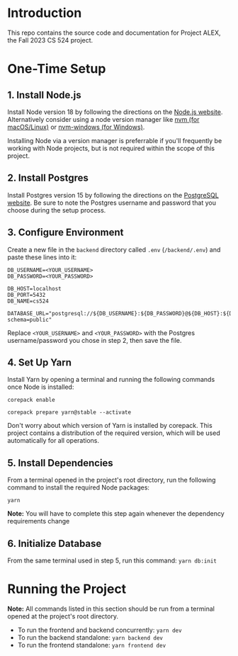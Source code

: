 # Introduction

This repo contains the source code and documentation for Project ALEX, the Fall 2023 CS 524 project.

# One-Time Setup

## 1. Install Node.js

Install Node version 18 by following the directions on the [Node.js website](https://nodejs.org/en). Alternatively consider using a node version manager like [nvm (for macOS/Linux)](https://github.com/nvm-sh/nvm) or [nvm-windows (for Windows)](https://github.com/coreybutler/nvm-windows).

Installing Node via a version manager is preferrable if you'll frequently be working with Node projects, but is not required within the scope of this project.

## 2. Install Postgres

Install Postgres version 15 by following the directions on the [PostgreSQL website](https://www.postgresql.org/). Be sure to note the Postgres username and password that you choose during the setup process.

## 3. Configure Environment

Create a new file in the `backend` directory called `.env` (`/backend/.env`) and paste these lines into it:

```
DB_USERNAME=<YOUR_USERNAME>
DB_PASSWORD=<YOUR_PASSWORD>

DB_HOST=localhost
DB_PORT=5432
DB_NAME=cs524

DATABASE_URL="postgresql://${DB_USERNAME}:${DB_PASSWORD}@${DB_HOST}:${DB_PORT}/${DB_NAME}?schema=public"
```

Replace `<YOUR_USERNAME>` and `<YOUR_PASSWORD>` with the Postgres username/password you chose in step 2, then save the file.

## 4. Set Up Yarn

Install Yarn by opening a terminal and running the following commands once Node is installed:

```
corepack enable

corepack prepare yarn@stable --activate
```

Don't worry about which version of Yarn is installed by corepack. This project contains a distribution of the required version, which will be used automatically for all operations.

## 5. Install Dependencies

From a terminal opened in the project's root directory, run the following command to install the required Node packages:

```
yarn
```

**Note:** You will have to complete this step again whenever the dependency requirements change

## 6. Initialize Database

From the same terminal used in step 5, run this command: `yarn db:init`

# Running the Project

**Note:** All commands listed in this section should be run from a terminal opened at the project's root directory.

- To run the frontend and backend concurrently: `yarn dev`
- To run the backend standalone: `yarn backend dev`
- To run the frontend standalone: `yarn frontend dev`
